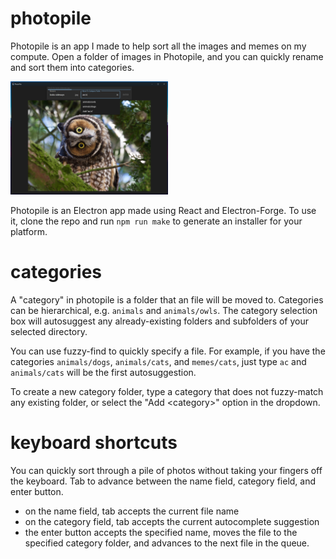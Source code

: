 # photopile

Photopile is an app I made to help sort all the images and memes on my compute. Open a folder of images in Photopile, and you can quickly rename and sort them into categories.

<img src="./assets/readme_screenshot.png" width="50%">

Photopile is an Electron app made using React and Electron-Forge. To use it, clone the repo and run `npm run make` to generate an installer for your platform.

# categories

A "category" in photopile is a folder that an file will be moved to. Categories can be hierarchical, e.g. `animals` and `animals/owls`. The category selection box will autosuggest any already-existing folders and subfolders of your selected directory.



You can use fuzzy-find to quickly specify a file. For example, if you have the categories `animals/dogs`, `animals/cats`, and `memes/cats`, just type `ac` and `animals/cats` will be the first autosuggestion.

To create a new category folder, type a category that does not fuzzy-match any existing folder, or select the "Add \<category>" option in the dropdown.

# keyboard shortcuts

You can quickly sort through a pile of photos without taking your fingers off the keyboard. Tab to advance between the name field, category field, and enter button.
- on the name field, tab accepts the current file name
- on the category field, tab accepts the current autocomplete suggestion
- the enter button accepts the specified name, moves the file to the specified category folder, and advances to the next file in the queue.
